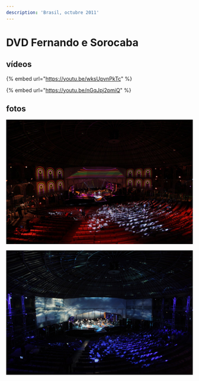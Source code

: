 ```yaml
---
description: 'Brasil, octubre 2011'
---
```


# DVD Fernando e Sorocaba

## vídeos

{% embed url="https://youtu.be/wksUpvnPkTc" %}

{% embed url="https://youtu.be/nGqJpj2pmiQ" %}



## fotos

![](../../../.gitbook/assets/mf-2011-10-br-dvd-fernando-e-sorocaba-01.jpeg)

![](../../../.gitbook/assets/mf-2011-10-br-dvd-fernando-e-sorocaba-02.jpg)

